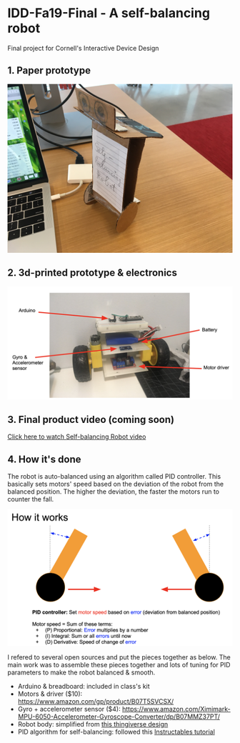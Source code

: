 # IDD-Fa19-Final - A self-balancing robot
Final project for Cornell's Interactive Device Design

## 1. Paper prototype

![Paper prototype](/paper_prototype.JPG)

## 2. 3d-printed prototype & electronics

![3d-printed prototype & electronics](/3d_printed_bot.png)

## 3. Final product video (coming soon)
[Click here to watch Self-balancing Robot video](https://youtu.be/pT9M0uZvIQ8)

## 4. How it's done
The robot is auto-balanced using an algorithm called PID controller. This basically sets motors' speed based on the deviation of the robot from the balanced position. The higher the deviation, the faster the motors run to counter the fall.

![PID controller for self-balancing](/PID_self_balance.png)

I refered to several open sources and put the pieces together as below. The main work was to assemble these pieces together and lots of tuning for PID parameters to make the robot balanced & smooth. 

- Arduino & breadboard: included in class's kit
- Motors & driver ($10): https://www.amazon.com/gp/product/B07T5SVCSX/
- Gyro + accelerometer sensor ($4): https://www.amazon.com/Ximimark-MPU-6050-Accelerometer-Gyroscope-Converter/dp/B07MMZ37PT/
- Robot body: simplified from [this thingiverse design](https://www.thingiverse.com/thing:3369262)
- PID algorithm for self-balancing: followed this [Instructables tutorial](https://www.instructables.com/id/Arduino-Self-Balancing-Robot-1/)

